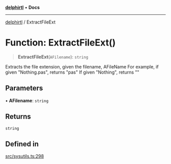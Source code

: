 [**delphirtl**](../README.md) • **Docs**

***

[delphirtl](../globals.md) / ExtractFileExt

# Function: ExtractFileExt()

> **ExtractFileExt**(`AFilename`): `string`

Extracts the file extension, given the filename, AFileName
For example, if given "Nothing.pas", returns "pas"
If given "Nothing", returns ""

## Parameters

• **AFilename**: `string`

## Returns

`string`

## Defined in

[src/sysutils.ts:298](https://github.com/chuacw/delphirtl/blob/df8a1102afe240ac0634e8cf60783cbd5a5ad06f/src/sysutils.ts#L298)
